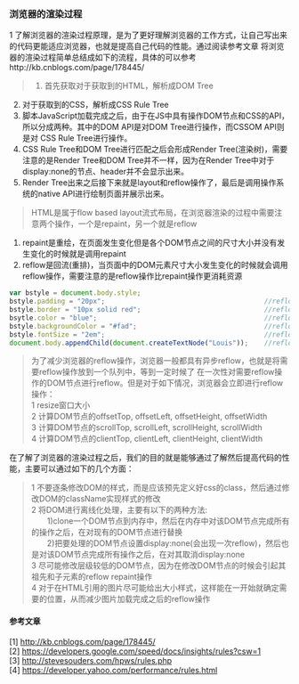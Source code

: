 ### 浏览器的渲染过程
1 了解浏览器的渲染过程原理，是为了更好理解浏览器的工作方式，让自己写出来的代码更能适应浏览器，也就是提高自己代码的性能。通过阅读参考文章
将浏览器的渲染过程简单总结成如下的流程，具体的可以参考http://kb.cnblogs.com/page/178445/  
> 1) 首先获取对于获取到的HTML，解析成DOM Tree  
  2) 对于获取到的CSS，解析成CSS Rule Tree  
  3) 脚本JavaScript加载完成之后，由于在JS中具有操作DOM节点和CSS的API，所以分成两种。其中的DOM API是对DOM Tree进行操作，而CSSOM API则是对
     CSS Rule Tree进行操作。  
  4) CSS Rule Tree和DOM Tree进行匹配之后会形成Render Tree(渲染树)，需要注意的是Render Tree和DOM Tree并不一样，因为在Render Tree中对于
     display:none的节点、header并不会显示出来。  
  5) Render Tree出来之后接下来就是layout和reflow操作了，最后是调用操作系统的native API进行绘制页面并展示出来。  
  
> HTML是属于flow based layout流式布局，在浏览器渲染的过程中需要注意两个操作，一个是repaint，另一个就是reflow  
  1) repaint是重绘，在页面发生变化但是各个DOM节点之间的尺寸大小并没有发生变化的时候就是调用repaint  
  2) reflow是回流(重排)，当页面中的DOM元素尺寸大小发生变化的时候就会调用reflow操作，需要注意的是reflow操作比repaint操作更消耗资源  
  
```JavaScript
var bstyle = document.body.style;
bstyle.padding = "20px";                                        //reflow, repaint
bstyle.border = "10px solid red";                               //reflow, repaint
bsytle.color = "blue";                                          //reflow
bstyle.backgroundColor = "#fad";                                //reflow
bstyle.fontSize = "2em";                                        //reflow, repaint
document.body.appendChild(document.createTextNode("Louis"));    //reflow, repaint
```

> 为了减少浏览器的reflow操作，浏览器一般都具有异步reflow，也就是将需要reflow操作放到一个队列中，等到一定时候了
在一次性对需要reflow操作的DOM节点进行reflow。但是对于如下情况，浏览器会立即进行reflow操作：  
> 1 resize窗口大小  
  2 计算DOM节点的offsetTop, offsetLeft, offsetHeight, offsetWidth  
  3 计算DOM节点的scrollTop, scrollLeft, scrollHeight, scrollWidth  
  4 计算DOM节点的clientTop, clientLeft, clientHeight, clientWidth  
  
在了解了浏览器的渲染过程之后，我们的目的就是能够通过了解然后提高代码的性能，主要可以通过如下的几个方面：
> 1 不要逐条修改DOM的样式，而是应该预先定义好css的class，然后通过修改DOM的className实现样式的修改  
  2 将DOM进行离线化处理，主要有以下的两种方法:  
　　1)clone一个DOM节点到内存中，然后在内存中对该DOM节点完成所有的操作之后，在对现有的DOM节点进行替换  
　　2)把要处理的DOM节点设置display:none(会出现一次reflow)，然后也是对该DOM节点完成所有操作之后，在对其取消display:none  
3 尽可能修改层级较低的DOM节点，因为在修改DOM节点的时候会引起其祖先和子元素的reflow repaint操作  
4 对于在HTML引用的图片尽可能给出大小样式，这样能在一开始就确定需要的位置，从而减少图片加载完成之后的reflow操作


#### 参考文章
[1] http://kb.cnblogs.com/page/178445/  
[2] https://developers.google.com/speed/docs/insights/rules?csw=1  
[3] http://stevesouders.com/hpws/rules.php  
[4] https://developer.yahoo.com/performance/rules.html  

